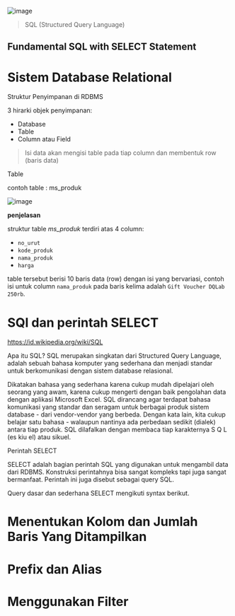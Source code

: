 ![image](https://user-images.githubusercontent.com/20697667/164886560-5f6d89dd-20ec-407c-8b3e-ae2aa227ceb1.png)


> SQL (Structured Query Language)

Fundamental SQL with SELECT Statement
---

# Sistem Database Relational

Struktur Penyimpanan di RDBMS

3 hirarki objek penyimpanan:
* Database
* Table
* Column atau Field

> Isi data akan mengisi table pada tiap column dan membentuk row (baris data)

Table

contoh table : ms_produk

![image](https://user-images.githubusercontent.com/20697667/164886821-7c223d91-8b87-41ec-8216-517858fcced4.png)

**penjelasan**

struktur table *ms_produk* terdiri atas 4 column:
* `no_urut`
* `kode_produk`
* `nama_produk`
* `harga`

table tersebut berisi 10 baris data (row) dengan isi yang bervariasi, contoh isi untuk column `nama_produk` pada baris kelima adalah `Gift Voucher DQLab 250rb`.

# SQl dan perintah SELECT

https://id.wikipedia.org/wiki/SQL

Apa itu SQL?
SQL merupakan singkatan dari Structured Query Language,  adalah sebuah bahasa komputer yang sederhana dan menjadi standar untuk berkomunikasi dengan sistem database relasional.

Dikatakan bahasa yang sederhana karena cukup mudah dipelajari oleh seorang yang awam, karena cukup mengerti dengan baik pengolahan data dengan aplikasi Microsoft Excel.
SQL dirancang agar terdapat bahasa komunikasi yang standar dan seragam untuk berbagai produk sistem database - dari vendor-vendor yang berbeda. 
Dengan kata lain, kita cukup belajar satu bahasa - walaupun nantinya ada perbedaan sedikit (dialek) antara tiap produk.
SQL dilafalkan dengan membaca tiap karakternya S Q L (es kiu el) atau sikuel.

Perintah SELECT

SELECT adalah bagian perintah SQL yang digunakan untuk mengambil data dari RDBMS. Konstruksi perintahnya bisa sangat kompleks tapi juga sangat bermanfaat.  Perintah ini juga disebut sebagai query SQL.

Query dasar dan sederhana SELECT mengikuti syntax berikut.



# Menentukan Kolom dan Jumlah Baris Yang Ditampilkan
# Prefix dan Alias
# Menggunakan Filter
